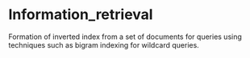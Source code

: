# Information_retrieval
Formation of inverted index from a set of documents for queries using techniques such as bigram indexing for wildcard queries.
